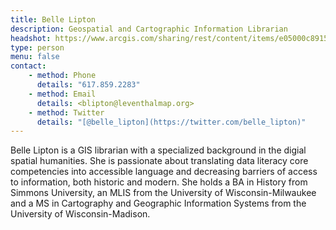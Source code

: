 ```yaml
---
title: Belle Lipton
description: Geospatial and Cartographic Information Librarian
headshot: https://www.arcgis.com/sharing/rest/content/items/e05000c891504df39e1238288d53f722/resources/me__1525711532853__w591.png
type: person
menu: false
contact:
    - method: Phone
      details: "617.859.2283"
    - method: Email
      details: <blipton@leventhalmap.org>
    - method: Twitter
      details: "[@belle_lipton](https://twitter.com/belle_lipton)"
---
```

Belle Lipton is a GIS librarian with a specialized background in the digial spatial humanities. She is passionate about translating data literacy core competencies into accessible language and decreasing barriers of access to information, both historic and modern. She holds a BA in History from Simmons University, an MLIS from the University of Wisconsin-Milwaukee and a MS in Cartography and Geographic Information Systems from the University of Wisconsin-Madison.